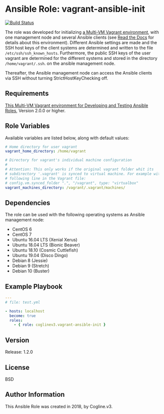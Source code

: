 # Ansible Role: vagrant-ansible-init

[![Build Status](https://travis-ci.org/coglinev3/vagrant-ansible-init.svg?branch=master)](https://travis-ci.org/coglinev3/vagrant-ansible-init)

The role was developed for initializing
[a Multi-VM Vagrant environment](https://ansible-development.readthedocs.io/),
with one management node and several Ansible clients (see
[Read the Docs](https://ansible-development.readthedocs.io/) for details about
this environment). Different Ansible settings are made and the SSH host keys of
the client systems are determined and written to the file
`/etc/ssh/ssh_known_hosts`. Furthermore, the public SSH keys of the user
vagrant are determined for the different systems and stored in the directory
`/home/vagrant/.ssh`. on the ansible management node.

Thereafter, the Ansible management node can access the Ansible clients via SSH
without turning StrictHostKeyChecking off.

## Requirements

[This Multi-VM Vagrant environment for Developing and Testing Ansible Roles](https://ansible-development.readthedocs.io/), Version 2.0.0 or higher.

## Role Variables

Available variables are listed below, along with default values:

```yml
# Home directory for user vagrant
vagrant_home_directory: /home/vagrant

# Directory for vagrant's individual machine configuration
#
# Attention: This only works if the original vagrant folder whit its
# subdirectory '.vagrant' is synced to virtual machine. For example with the
# following line in the Vagrant file:
# config.vm.synced_folder ".", "/vagrant", type: "virtualbox" 
vagrant_machines_directory: /vagrant/.vagrant/machines/
```

## Dependencies

The role can be used with the following operating systems as Ansible management node:
* CentOS 6
* CentOS 7
* Ubuntu 16.04 LTS (Xenial Xerus)
* Ubuntu 18.04 LTS (Bionic Beaver)
* Ubuntu 18.10 (Cosmic Cuttlefish)
* Ubuntu 19.04 (Disco Dingo)
* Debian 8 (Jessie)
* Debian 9 (Stretch)
* Debian 10 (Buster)


## Example Playbook

```yml
---
# file: test.yml

- hosts: localhost
  become: true
  roles:
    - { role: coglinev3.vagrant-ansible-init }

```

## Version

Release: 1.2.0

## License

BSD

## Author Information

This Ansible Role was created in 2018, by Cogline.v3.
